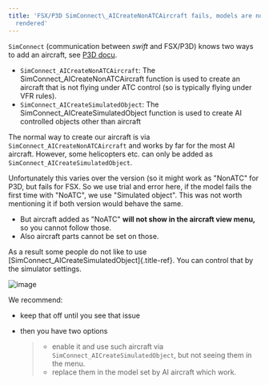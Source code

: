 ```yaml
---
title: 'FSX/P3D SimConnect\_AICreateNonATCAircraft fails, models are not
  rendered'
---
```


`SimConnect` (communication between *swift* and FSX/P3D) knows two ways
to add an aircraft, see [P3D
docu](https://www.prepar3d.com/SDKv4/sdk/simconnect_api/references/simobject_functions.html#SimConnect_AICreateNonATCAircraft).

-   `SimConnect_AICreateNonATCAircraft`: The
    SimConnect\_AICreateNonATCAircraft function is used to create an
    aircraft that is not flying under ATC control (so is typically
    flying under VFR rules).
-   `SimConnect_AICreateSimulatedObject`: The
    SimConnect\_AICreateSimulatedObject function is used to create AI
    controlled objects other than aircraft

The normal way to create our aircraft is via
`SimConnect_AICreateNonATCAircraft` and works by far for the most AI
aircraft. However, some helicopters etc. can only be added as
`SimConnect_AICreateSimulatedObject`.

Unfortunately this varies over the version (so it might work as
\"NonATC\" for P3D, but fails for FSX. So we use trial and error here,
if the model fails the first time with \"NoATC\", we use \"Simulated
object\". This was not worth mentioning it if both version would behave
the same.

-   But aircraft added as \"NoATC\" **will not show in the aircraft view
    menu,** so you cannot follow those.
-   Also aircraft parts cannot be set on those.

As a result some people do not like to use
[SimConnect\_AICreateSimulatedObject]{.title-ref}. You can control that
by the simulator settings.

![image](http://img.swift-project.org/SimulatedObject.png)

We recommend:

-   keep that off until you see that issue

-   then you have two options

    > -   enable it and use such aircraft via
    >     `SimConnect_AICreateSimulatedObject`, but not seeing them in
    >     the menu.
    > -   replace them in the model set by AI aircraft which work.
